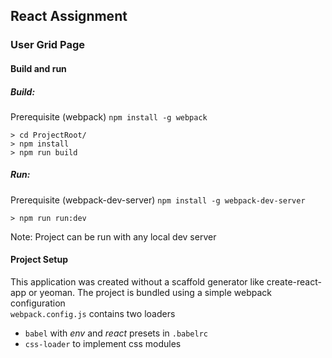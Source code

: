 ## React Assignment 

### User Grid Page

#### Build and run   

##### Build:
Prerequisite (webpack) `npm install -g webpack`  
```
> cd ProjectRoot/
> npm install
> npm run build
```

##### Run:
Prerequisite (webpack-dev-server) `npm install -g webpack-dev-server`
```
> npm run run:dev
```
Note: Project can be run with any local dev server

#### Project Setup

This application was created without a scaffold generator like create-react-app or yeoman. The project is bundled using a simple webpack configuration  
`webpack.config.js` contains two loaders
- `babel` with *env* and *react* presets in `.babelrc`
- `css-loader` to implement css modules

